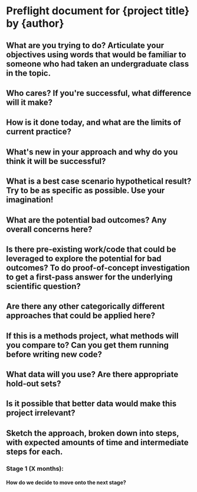 # Preflight document for {project title} by {author}

## What are you trying to do? Articulate your objectives using words that would be familiar to someone who had taken an undergraduate class in the topic.


## Who cares? If you're successful, what difference will it make?


## How is it done today, and what are the limits of current practice?


## What's new in your approach and why do you think it will be successful?


## What is a best case scenario hypothetical result? Try to be as specific as possible. Use your imagination!


## What are the potential bad outcomes? Any overall concerns here?


## Is there pre-existing work/code that could be leveraged to explore the potential for bad outcomes? To do proof-of-concept investigation to get a first-pass answer for the underlying scientific question?


## Are there any other categorically different approaches that could be applied here?


## If this is a methods project, what methods will you compare to? Can you get them running before writing new code?


## What data will you use? Are there appropriate hold-out sets?


## Is it possible that better data would make this project irrelevant?


## Sketch the approach, broken down into steps, with expected amounts of time and intermediate steps for each.


### Stage 1 (X months):


#### How do we decide to move onto the next stage?

